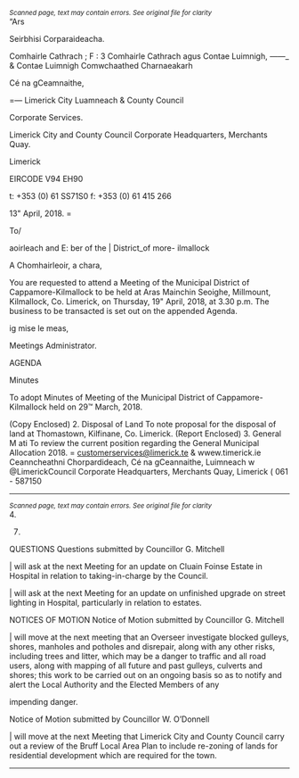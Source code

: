 *<small>Scanned page, text may contain errors. See original file for clarity</small>*  
“Ars

Seirbhisi Corparaideacha.

Comhairle Cathrach ; F
: 3 Comhairle Cathrach agus Contae Luimnigh,
_—_—_ & Contae Luimnigh Comwchaathed Charnaeakarh

Cé na gCeamnaithe,

=— Limerick City Luamneach
& County Council

Corporate Services.

Limerick City and County Council
Corporate Headquarters,
Merchants Quay.

Limerick

EIRCODE V94 EH90

t: +353 (0) 61 SS71S0
f: +353 (0) 61 415 266

13" April, 2018. =

To/

aoirleach and E: ber of the | District_of more-
ilmallock

A Chomhairleoir, a chara,

You are requested to attend a Meeting of the Municipal District of Cappamore-Kilmallock to be
held at Aras Mainchin Seoighe, Millmount, Kilmallock, Co. Limerick, on Thursday, 19" April,
2018, at 3.30 p.m. The business to be transacted is set out on the appended Agenda.

ig mise le meas,

Meetings Administrator.

AGENDA

Minutes

To adopt Minutes of Meeting of the Municipal District of Cappamore-Kilmallock held on
29™ March, 2018.

(Copy Enclosed)
2. Disposal of Land
To note proposal for the disposal of land at Thomastown, Kilfinane, Co. Limerick.
(Report Enclosed)
3. General M ati
To review the current position regarding the General Municipal Allocation 2018.
= customerservices@limerick.te
& wwew.timerick.ie
Ceanncheathni Chorpardideach, Cé na gCeannaithe, Luimneach w @LimerickCouncil
Corporate Headquarters, Merchants Quay, Limerick ( 061 - 587150

---
*<small>Scanned page, text may contain errors. See original file for clarity</small>*  
4.

7.

QUESTIONS
Questions submitted by Councillor G. Mitchell

| will ask at the next Meeting for an update on Cluain Foinse Estate in Hospital in
relation to taking-in-charge by the Council.

| will ask at the next Meeting for an update on unfinished upgrade on street lighting in
Hospital, particularly in relation to estates.

NOTICES OF MOTION
Notice of Motion submitted by Councillor G. Mitchell

| will move at the next meeting that an Overseer investigate blocked gulleys, shores,
manholes and potholes and disrepair, along with any other risks, including trees and
litter, which may be a danger to traffic and all road users, along with mapping of all
future and past gulleys, culverts and shores; this work to be carried out on an ongoing
basis so as to notify and alert the Local Authority and the Elected Members of any

impending danger.

Notice of Motion submitted by Councillor W. O’Donnell

| will move at the next Meeting that Limerick City and County Council carry out a review
of the Bruff Local Area Plan to include re-zoning of lands for residential development
which are required for the town.

---
